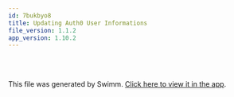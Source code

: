 ```yaml
---
id: 7bukbyo8
title: Updating Auth0 User Informations
file_version: 1.1.2
app_version: 1.10.2
---
```


<br/>

<br/>

This file was generated by Swimm. [Click here to view it in the app](https://app.swimm.io/repos/Z2l0aHViJTNBJTNBcGxhY2lvLWFwaSUzQSUzQUNOQy1UZWNobm9sb2dpZXM=/docs/7bukbyo8).
